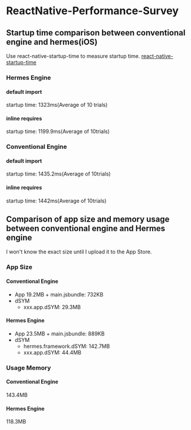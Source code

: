 # ReactNative-Performance-Survey


## Startup time comparison between conventional engine and hermes(iOS)
Use react-native-startup-time to measure startup time.
[react-native-startup-time](https://github.com/doomsower/react-native-startup-time)

### Hermes Engine
#### default import
startup time: 1323ms(Average of 10 trials)


#### inline requires
startup time: 1199.9ms(Average of 10trials)


### Conventional Engine
#### default import
startup time: 1435.2ms(Average of 10trials)


#### inline requires
startup time: 1442ms(Average of 10trials)


## Comparison of app size and memory usage between conventional engine and Hermes engine
I won't know the exact size until I upload it to the App Store.

### App Size
#### Conventional Engine
- App 19.2MB + main.jsbundle: 732KB
- dSYM
  - xxx.app.dSYM: 29.3MB

#### Hermes Engine
- App 23.5MB + main.jsbundle: 889KB
- dSYM
  - hermes.framework.dSYM: 142.7MB
  - xxx.app.dSYM: 44.4MB

### Usage Memory
#### Conventional Engine
143.4MB

#### Hermes Engine
118.3MB
